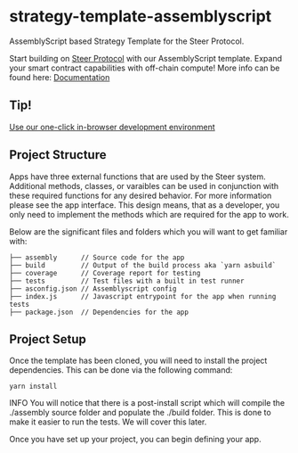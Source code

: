 # strategy-template-assemblyscript
AssemblyScript based Strategy Template for the Steer Protocol.

Start building on [Steer Protocol](https://steer.finance) with our AssemblyScript template. Expand your smart contract capabilities with off-chain compute! More info can be found here: [Documentation](https://docs.steer.finance/steer-apps/writing-an-app)

## Tip!

[Use our one-click in-browser development environment](https://bit.ly/3BsQ3DT)

## Project Structure
Apps have three external functions that are used by the Steer system. Additional methods, classes, or varaibles can be used in conjunction with these required functions for any desired behavior. For more information please see the app interface. This design means, that as a developer, you only need to implement the methods which are required for the app to work.

Below are the significant files and folders which you will want to get familiar with:

```
├── assembly      // Source code for the app
├── build         // Output of the build process aka `yarn asbuild`
├── coverage      // Coverage report for testing
├── tests         // Test files with a built in test runner
├── asconfig.json // Assemblyscript config
├── index.js      // Javascript entrypoint for the app when running tests
├── package.json  // Dependencies for the app
```

## Project Setup
Once the template has been cloned, you will need to install the project dependencies. This can be done via the following command:

```yarn install```

INFO
You will notice that there is a post-install script which will compile the ./assembly source folder and populate the ./build folder. This is done to make it easier to run the tests. We will cover this later.

Once you have set up your project, you can begin defining your app.

